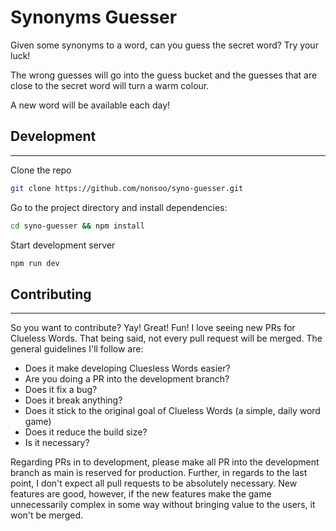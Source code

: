# Synonyms Guesser

Given some synonyms to a word, can you guess the secret word? Try your luck!

The wrong guesses will go into the guess bucket and the guesses that are close to the secret word will turn a warm colour.

A new word will be available each day!

## Development

---

Clone the repo

```bash
git clone https://github.com/nonsoo/syno-guesser.git
```

Go to the project directory and install dependencies:

```bash
cd syno-guesser && npm install
```

Start development server

```bash
npm run dev
```

## Contributing

---

So you want to contribute? Yay! Great! Fun! I love seeing new PRs for Clueless Words. That being said, not every pull request will be merged. The general guidelines I'll follow are:

- Does it make developing Cluesless Words easier?
- Are you doing a PR into the development branch?
- Does it fix a bug?
- Does it break anything?
- Does it stick to the original goal of Clueless Words (a simple, daily word game)
- Does it reduce the build size?
- Is it necessary?

Regarding PRs in to development, please make all PR into the development branch as main is reserved for production. Further, in regards to the last point, I don't expect all pull requests to be absolutely necessary. New features are good, however, if the new features make the game unnecessarily complex in some way without bringing value to the users, it won't be merged.
